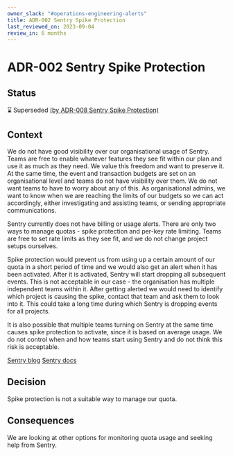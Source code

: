 ```yaml
---
owner_slack: "#operations-engineering-alerts"
title: ADR-002 Sentry Spike Protection
last_reviewed_on: 2023-09-04
review_in: 6 months
---
```


# ADR-002 Sentry Spike Protection

## Status

⌛️ Superseded [(by ADR-008 Sentry Spike Protection)](adr-008.html)

## Context

We do not have good visibility over our organisational usage of Sentry. Teams are free to enable whatever features they see fit within our plan and use it as much as they need. We value this freedom and want to preserve it. At the same time, the event and transaction budgets are set on an organisational level and teams do not have visibility over them. We do not want teams to have to worry about any of this. As organisational admins, we want to know when we are reaching the limits of our budgets so we can act accordingly, either investigating and assisting teams, or sending appropriate communications.

Sentry currently does not have billing or usage alerts. There are only two ways to manage quotas - spike protection and per-key rate limiting. Teams are free to set rate limits as they see fit, and we do not change project setups ourselves.

Spike protection would prevent us from using up a certain amount of our quota in a short period of time and we would also get an alert when it has been activated. After it is activated, Sentry will start dropping all subsequent events. This is not acceptable in our case - the organisation has multiple independent teams within it. After getting alerted we would need to identify which project is causing the spike, contact that team and ask them to look into it. This could take a long time during which Sentry is dropping events for all projects.

It is also possible that multiple teams turning on Sentry at the same time causes spike protection to activate, since it is based on average usage. We do not control when and how teams start using Sentry and do not think this risk is acceptable.

[Sentry blog]
[Sentry docs]

## Decision

Spike protection is not a suitable way to manage our quota.

## Consequences

We are looking at other options for monitoring quota usage and seeking help from Sentry.

[Sentry blog]: https://blog.sentry.io/2018/05/08/event-spike-protection
[Sentry docs]: https://docs.sentry.io/product/accounts/quotas/#spike-protection
